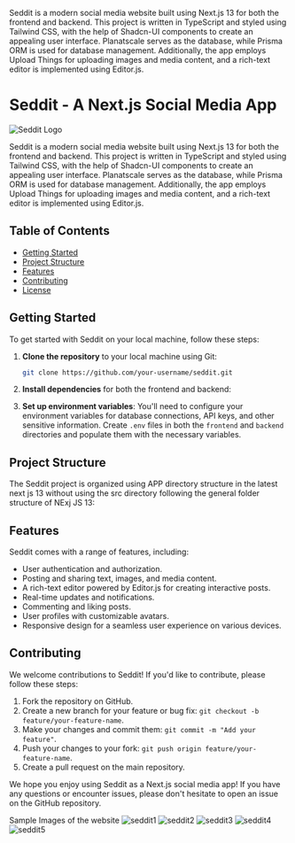 Seddit is a modern social media website built using Next.js 13 for both the frontend and backend. This project is written in TypeScript and styled using Tailwind CSS, with the help of Shadcn-UI components to create an appealing user interface. Planatscale serves as the database, while Prisma ORM is used for database management. Additionally, the app employs Upload Things for uploading images and media content, and a rich-text editor is implemented using Editor.js.

# Seddit - A Next.js Social Media App

![Seddit Logo](./public/logo.png)

Seddit is a modern social media website built using Next.js 13 for both the frontend and backend. This project is written in TypeScript and styled using Tailwind CSS, with the help of Shadcn-UI components to create an appealing user interface. Planatscale serves as the database, while Prisma ORM is used for database management. Additionally, the app employs Upload Things for uploading images and media content, and a rich-text editor is implemented using Editor.js.

## Table of Contents

- [Getting Started](#getting-started)
- [Project Structure](#project-structure)
- [Features](#features)
- [Contributing](#contributing)
- [License](#license)

## Getting Started

To get started with Seddit on your local machine, follow these steps:

1. **Clone the repository** to your local machine using Git:

   ```bash
   git clone https://github.com/your-username/seddit.git
   ```

2. **Install dependencies** for both the frontend and backend:

3. **Set up environment variables**: You'll need to configure your environment variables for database connections, API keys, and other sensitive information. Create `.env` files in both the `frontend` and `backend` directories and populate them with the necessary variables.



## Project Structure

The Seddit project is organized using APP directory structure in the latest next js 13 without using the src directory following the general folder structure of NExj JS 13:


## Features

Seddit comes with a range of features, including:

- User authentication and authorization.
- Posting and sharing text, images, and media content.
- A rich-text editor powered by Editor.js for creating interactive posts.
- Real-time updates and notifications.
- Commenting and liking posts.
- User profiles with customizable avatars.
- Responsive design for a seamless user experience on various devices.

## Contributing

We welcome contributions to Seddit! If you'd like to contribute, please follow these steps:

1. Fork the repository on GitHub.
2. Create a new branch for your feature or bug fix: `git checkout -b feature/your-feature-name`.
3. Make your changes and commit them: `git commit -m "Add your feature"`.
4. Push your changes to your fork: `git push origin feature/your-feature-name`.
5. Create a pull request on the main repository.





We hope you enjoy using Seddit as a Next.js social media app! If you have any questions or encounter issues, please don't hesitate to open an issue on the GitHub repository.

Sample Images of the website
![seddit1](https://github.com/ssid369/seddit/assets/79620604/8407cada-c8cb-4ec3-9883-fec4ae82f793)
![seddit2](https://github.com/ssid369/seddit/assets/79620604/85681679-a040-4859-849e-3c448536eade)
![seddit3](https://github.com/ssid369/seddit/assets/79620604/0e80f95b-fd9f-474e-b7bb-c7a81a8e2255)
![seddit4](https://github.com/ssid369/seddit/assets/79620604/19230a28-dbda-40a6-b2e4-8ab714e6bad3)
![seddit5](https://github.com/ssid369/seddit/assets/79620604/b2a6ff1b-1933-4353-99f6-3c6f4eaa615e)


